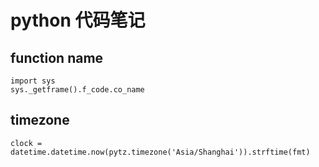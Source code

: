 # python 代码笔记

## function name

```
import sys
sys._getframe().f_code.co_name
```

## timezone
```
clock = datetime.datetime.now(pytz.timezone('Asia/Shanghai')).strftime(fmt)
```

